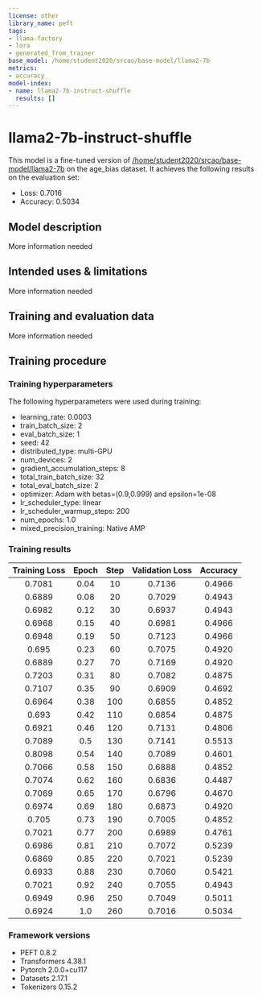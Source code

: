 ```yaml
---
license: other
library_name: peft
tags:
- llama-factory
- lora
- generated_from_trainer
base_model: /home/student2020/srcao/base-model/llama2-7b
metrics:
- accuracy
model-index:
- name: llama2-7b-instruct-shuffle
  results: []
---
```


<!-- This model card has been generated automatically according to the information the Trainer had access to. You
should probably proofread and complete it, then remove this comment. -->

# llama2-7b-instruct-shuffle

This model is a fine-tuned version of [/home/student2020/srcao/base-model/llama2-7b](https://huggingface.co//home/student2020/srcao/base-model/llama2-7b) on the age_bias dataset.
It achieves the following results on the evaluation set:
- Loss: 0.7016
- Accuracy: 0.5034

## Model description

More information needed

## Intended uses & limitations

More information needed

## Training and evaluation data

More information needed

## Training procedure

### Training hyperparameters

The following hyperparameters were used during training:
- learning_rate: 0.0003
- train_batch_size: 2
- eval_batch_size: 1
- seed: 42
- distributed_type: multi-GPU
- num_devices: 2
- gradient_accumulation_steps: 8
- total_train_batch_size: 32
- total_eval_batch_size: 2
- optimizer: Adam with betas=(0.9,0.999) and epsilon=1e-08
- lr_scheduler_type: linear
- lr_scheduler_warmup_steps: 200
- num_epochs: 1.0
- mixed_precision_training: Native AMP

### Training results

| Training Loss | Epoch | Step | Validation Loss | Accuracy |
|:-------------:|:-----:|:----:|:---------------:|:--------:|
| 0.7081        | 0.04  | 10   | 0.7136          | 0.4966   |
| 0.6889        | 0.08  | 20   | 0.7029          | 0.4943   |
| 0.6982        | 0.12  | 30   | 0.6937          | 0.4943   |
| 0.6968        | 0.15  | 40   | 0.6981          | 0.4966   |
| 0.6948        | 0.19  | 50   | 0.7123          | 0.4966   |
| 0.695         | 0.23  | 60   | 0.7075          | 0.4920   |
| 0.6889        | 0.27  | 70   | 0.7169          | 0.4920   |
| 0.7203        | 0.31  | 80   | 0.7082          | 0.4875   |
| 0.7107        | 0.35  | 90   | 0.6909          | 0.4692   |
| 0.6964        | 0.38  | 100  | 0.6855          | 0.4852   |
| 0.693         | 0.42  | 110  | 0.6854          | 0.4875   |
| 0.6921        | 0.46  | 120  | 0.7131          | 0.4806   |
| 0.7089        | 0.5   | 130  | 0.7141          | 0.5513   |
| 0.8098        | 0.54  | 140  | 0.7089          | 0.4601   |
| 0.7066        | 0.58  | 150  | 0.6888          | 0.4852   |
| 0.7074        | 0.62  | 160  | 0.6836          | 0.4487   |
| 0.7069        | 0.65  | 170  | 0.6796          | 0.4670   |
| 0.6974        | 0.69  | 180  | 0.6873          | 0.4920   |
| 0.705         | 0.73  | 190  | 0.7005          | 0.4852   |
| 0.7021        | 0.77  | 200  | 0.6989          | 0.4761   |
| 0.6986        | 0.81  | 210  | 0.7072          | 0.5239   |
| 0.6869        | 0.85  | 220  | 0.7021          | 0.5239   |
| 0.6933        | 0.88  | 230  | 0.7060          | 0.5421   |
| 0.7021        | 0.92  | 240  | 0.7055          | 0.4943   |
| 0.6949        | 0.96  | 250  | 0.7049          | 0.5011   |
| 0.6924        | 1.0   | 260  | 0.7016          | 0.5034   |


### Framework versions

- PEFT 0.8.2
- Transformers 4.38.1
- Pytorch 2.0.0+cu117
- Datasets 2.17.1
- Tokenizers 0.15.2